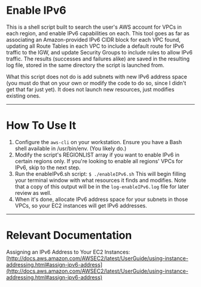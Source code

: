 # Enable IPv6 #


This is a shell script built to search the user's AWS account for VPCs in each region, and enable IPv6 capabilities on each. This tool goes as far as associating an Amazon-provided IPv6 CIDR block for each VPC found, updating all Route Tables in each VPC to include a default route for IPv6 traffic to the IGW, and update Security Groups to include rules to allow IPv6 traffic. The results (successes and failures alike) are saved in the resulting log file, stored in the same directory the script is launched from.

What this script does not do is add subnets with new IPv6 address space (you must do that on your own or modify the code to do so, since I didn't get that far just yet). It does not launch new resources, just modifies existing ones.

- - - -
# How To Use It #

1. Configure the ```aws-cli``` on your workstation. Ensure you have a Bash shell available in /usr/bin/env. (You likely do.)
2. Modify the script's REGIONLIST array if you want to enable IPv6 in certain regions only. If you're looking to enable all regions' VPCs for IPv6, skip to the next step.
3. Run the enableIPv6.sh script: ```$ ./enableIPv6.sh``` This will begin filling your terminal window with what resources it finds and modifies. Note that a copy of this output will be in the ```log-enableIPv6.log``` file for later review as well.
4. When it's done, allocate IPv6 address space for your subnets in those VPCs, so your EC2 instances will get IPv6 addresses. 

- - - -

# Relevant Documentation #

Assigning an IPv6 Address to Your EC2 Instances: [http://docs.aws.amazon.com/AWSEC2/latest/UserGuide/using-instance-addressing.html#assign-ipv6-address](http://docs.aws.amazon.com/AWSEC2/latest/UserGuide/using-instance-addressing.html#assign-ipv6-address)